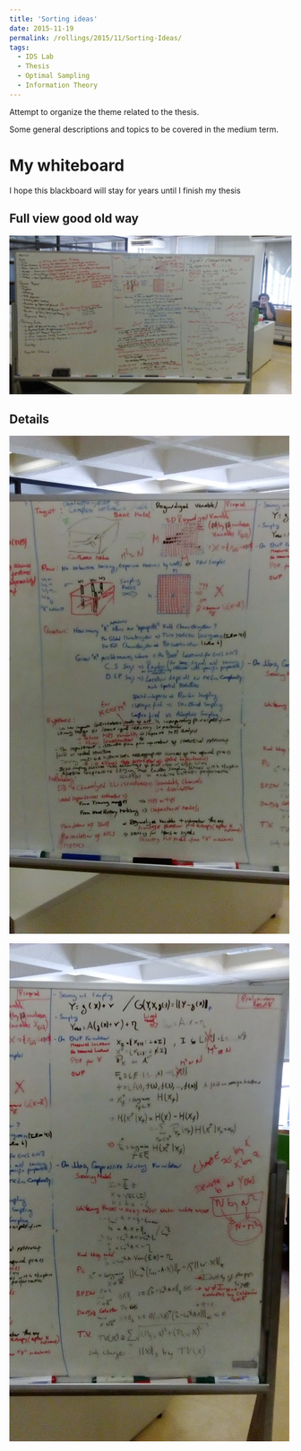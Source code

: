 ```yaml
---
title: 'Sorting ideas'
date: 2015-11-19
permalink: /rollings/2015/11/Sorting-Ideas/
tags:
  - IDS Lab
  - Thesis
  - Optimal Sampling
  - Information Theory
---
```

Attempt to organize the theme related to the thesis.

Some general descriptions and topics to be covered in the medium term.

My whiteboard
======

I hope this blackboard will stay for years until I finish my thesis

Full view good old way
------

![whiteboard01](/files/personal-blog/2015-11-19-01/01.JPG)

Details
------

![whiteboard01](/files/personal-blog/2015-11-19-01/02.JPG)

![whiteboard01](/files/personal-blog/2015-11-19-01/03.JPG)

